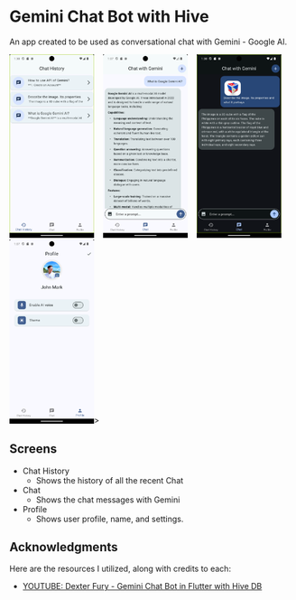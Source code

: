 # **Gemini Chat Bot with Hive**

An app created to be used as conversational chat with Gemini - Google AI.

<img src="assets\project_images\chat_history.png" alt="Chat History Screen" width="150">&nbsp;&nbsp;&nbsp; <img src="assets\project_images\chat_light.png" alt="Chat Light Screen" width="150">&nbsp;&nbsp;&nbsp; <img src="assets\project_images\chat_dark.png" alt="Chat Dark Screen" width="150">&nbsp;&nbsp;&nbsp; <br> <img src="assets\project_images\profile.png" alt="Profile Screen" width="150">>

## Screens

- Chat History
  - Shows the history of all the recent Chat
- Chat
  - Shows the chat messages with Gemini
- Profile
  - Shows user profile, name, and settings.

## Acknowledgments

Here are the resources I utilized, along with credits to each:

- [YOUTUBE: Dexter Fury - Gemini Chat Bot in Flutter with Hive DB](https://youtube.com/playlist?list=PLmG8DvWopp7R-fhhp9pEeT-F-EBukw7Kt&si=AM8_ljh1Wyv-92Q3)
